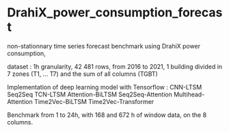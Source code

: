 # DrahiX_power_consumption_forecast

non-stationnary time series forecast benchmark using DrahiX power consumption, 

dataset : 1h granularity, 42 481 rows, from 2016 to 2021, 1 building divided in 7 zones (T1, ... T7) and the sum of all columns (TGBT)

Implementation of deep learning model with Tensorflow :
  CNN-LTSM
  Seq2Seq
  TCN-LTSM
  Attention-BiLTSM
  Seq2Seq-Attention
  Multihead-Attention
  Time2Vec-BiLTSM
  Time2Vec-Transformer
  
  Benchmark from 1 to 24h, with 168 and 672 h of window data, on the 8 columns. 
